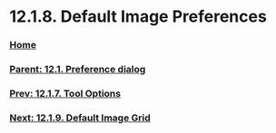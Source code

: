 # 12.1.8. Default Image Preferences

### [Home](./00-home.md)
### [Parent: 12.1. Preference dialog](./12-01-00-preference-dialog.md)
### [Prev: 12.1.7. Tool Options](./12-01-07-tool-options.md)
### [Next: 12.1.9. Default Image Grid](./12-01-09-default-image-grid.md)
